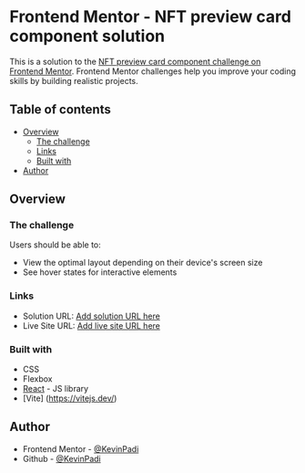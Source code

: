 # Frontend Mentor - NFT preview card component solution

This is a solution to the [NFT preview card component challenge on Frontend Mentor](https://www.frontendmentor.io/challenges/nft-preview-card-component-SbdUL_w0U). Frontend Mentor challenges help you improve your coding skills by building realistic projects. 

## Table of contents

- [Overview](#overview)
  - [The challenge](#the-challenge)
  - [Links](#links)
  - [Built with](#built-with)
- [Author](#author)

## Overview

### The challenge

Users should be able to:

- View the optimal layout depending on their device's screen size
- See hover states for interactive elements


### Links

- Solution URL: [Add solution URL here](https://your-solution-url.com)
- Live Site URL: [Add live site URL here](https://your-live-site-url.com)

### Built with

- CSS
- Flexbox
- [React](https://reactjs.org/) - JS library
- [Vite] (https://vitejs.dev/) 

## Author

- Frontend Mentor - [@KevinPadi](https://www.frontendmentor.io/profile/KevinPadi)
- Github - [@KevinPadi](https://github.com/KevinPadi)